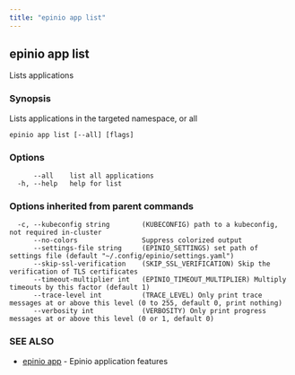 ```yaml
---
title: "epinio app list"
---
```

## epinio app list

Lists applications

### Synopsis

Lists applications in the targeted namespace, or all

```
epinio app list [--all] [flags]
```

### Options

```
      --all    list all applications
  -h, --help   help for list
```

### Options inherited from parent commands

```
  -c, --kubeconfig string        (KUBECONFIG) path to a kubeconfig, not required in-cluster
      --no-colors                Suppress colorized output
      --settings-file string     (EPINIO_SETTINGS) set path of settings file (default "~/.config/epinio/settings.yaml")
      --skip-ssl-verification    (SKIP_SSL_VERIFICATION) Skip the verification of TLS certificates
      --timeout-multiplier int   (EPINIO_TIMEOUT_MULTIPLIER) Multiply timeouts by this factor (default 1)
      --trace-level int          (TRACE_LEVEL) Only print trace messages at or above this level (0 to 255, default 0, print nothing)
      --verbosity int            (VERBOSITY) Only print progress messages at or above this level (0 or 1, default 0)
```

### SEE ALSO

* [epinio app](./epinio_app.md)	 - Epinio application features

